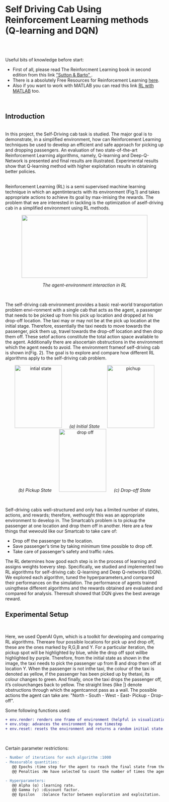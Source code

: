 # Self Driving Cab Using Reinforcement Learning methods (Q-learning and DQN)
<br /><br />

Useful bits of knowledge before start:
+ First of all, please read The Reinforcment Learning book in second edition from this link ["Sutton & Barto" ](https://www.dbooks.org/reinforcement-learning-0262039249/).
+ There is a absolutely Free Resources for Reinforcement Learning [here](https://medium.com/datadriveninvestor/absolutely-free-resources-for-reinforcement-learning-d16a5230cb0f).
+ Also if you want to work with MATLAB you can read this link [RL with MATLAB](https://github.com/MinaR-90/Self-Driving-Cab-Using-Reinforcement-Learning/issues/1) too. 
<br />

## Introduction
<br />
In this project, the Self-Driving cab task is studied. The major goal is to demonstrate, in a simplified environment, how can Reinforcement Learning techniques be used to develop an efficient and safe approach for picking up and dropping passengers. An evaluation of two state-of-the-art Reinforcement Learning algorithms, namely, Q-learning and Deep-Q-Network is presented and final results are illustrated. Experimental results show that Q-learning method with higher exploitation results in obtaining better policies. <br /><br />

Reinforcement Learning (RL) is a semi supervised machine learning technique in which an agentinteracts with its environment (Fig.1) and takes appropriate actions to achieve its goal by max-imising the rewards. The  problem that we are interested in tackling is the optimization of aself-driving cab in a simplified environment using RL methods.

<p align="center">
<img width="400" height="200" src="https://user-images.githubusercontent.com/71558720/98610550-d5704480-22bd-11eb-934f-177bfd696f7e.PNG"><br />
<p align="center">
   <em>The agent-environment interaction in RL</em>
</p> <br /> 


The  self-driving cab environment provides a basic real-world transportation problem envi-ronment with a single cab that acts as the agent, a passenger that needs to be picked up from his pick up location and dropped at his drop-off location.  The taxi may or may not be at the pick up location at the initial stage. Therefore, essentially the taxi needs to move towards the passenger, pick them up, travel towards the drop-off location and then drop them off. These setof actions constitute the total action space  available  to  the  agent. Additionally there are alsocertain obstructions in the environment which the agent needs to avoid. The environment frameof self-driving cab is shown in(Fig.   2). The goal is to explore and compare how different RL algorithms apply to the self-driving cab problem.<br />


<p align="center">
   <img width="150" height="200" hspace="20" alt="intial state" src="https://user-images.githubusercontent.com/71558720/98610588-e8831480-22bd-11eb-94d0-3aa8d0743978.PNG">
      <em>(a) Initial State</em>
   <img width="150" height="200" hspace="20" alt="pichup" src="https://user-images.githubusercontent.com/71558720/98610577-e15c0680-22bd-11eb-9498-dab344439b39.PNG"> 
      <em>(b) Pickup State</em>
   <img width="150" height="200" hspace="20"  alt="drop off" src="https://user-images.githubusercontent.com/71558720/98610583-e751e780-22bd-11eb-8f2c-5f0edda5e339.PNG">
      <em>(c) Drop-off State</em>
</p> <br />


 Self-driving cabis well-structured and only has a limited number of states,  actions, and rewards; therefore, wethought this was an appropriate environment to develop in. The Smartcab’s problem is to pickup the passenger at one location and drop them off in another. Here are a few things that wewould like our Smartcab to take care of:
 
 + Drop off the passenger to the location.
 + Save passenger’s time by taking minimum time possible to drop off.
 + Take care of passenger’s safety and traffic rules. <br />

The RL determines how good each step is in the process of learning and assigns weights toevery step. Specifically, we studied and implemented two RL algorithms for self-driving cab: Q-learning and Deep Q-networks (DQN). We explored each algorithm, tuned the hyperparameters,and compared their performances on the simulation. The performance of agents trained usingthese different algorithms and the rewards obtained are evaluated and compared for analysis. Theresult showed that DQN gives the best average reward. <br />


## Experimental Setup
<br />

Here, we used OpenAI Gym, which is a toolkit for developing and comparing RL algorithms. Thereare four possible locations for pick up and drop off, these are the ones marked by R,G,B and Y. For a particular iteration, the pickup spot will be highlighted by blue, while the drop off spot willbe highlighted by purple. Therefore, from the initial state as shown in the image, the taxi needs to pick the passenger up from B and drop them off at location Y. When the passenger is not inthe taxi, the colour of the taxi is denoted as yellow, if the passenger has been picked up by thetaxi, its colour changes to green. And finally, once the taxi drops the passenger off, it’s colourchanges back to yellow.  The straight lines (like |) denote obstructions through which the agentcannot pass as a wall. The possible actions the agent can take are: "North - South - West - East- Pickup - Drop-off".
<br />

Some following functions used: 
```diff
+ env.render: renders one frame of environment (helpful in visualization)
+ env.step: advances the environment by one timestep
+ env.reset: resets the environment and returns a random initial state.
```
<br />


Certain parameter restrictions:
```diff
- Number of iterations for each algorithm :1000
- Measurable quantities:
   @@ Epochs :time step for the agent to reach the final state from the initial state.
   @@ Penalties :We have selected to count the number of times the agent takes an incorrectstep.

- Hyperparameters:
   @@ Alpha (α) :learning rate.
   @@ Gamma (γ) :discount factor.
   @@ Epsilon   :balance factor between exploration and exploitation.
```
<br />































